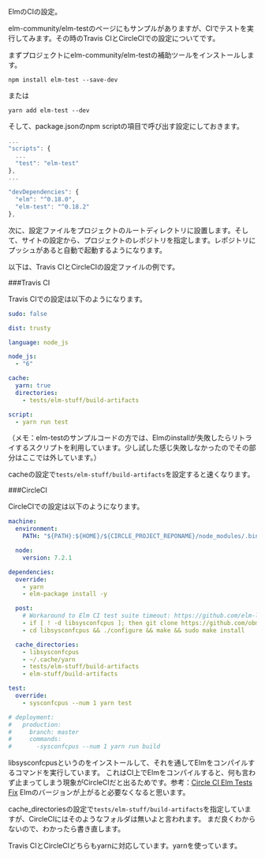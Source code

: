 ElmのCIの設定。

elm-community/elm-testのページにもサンプルがありますが、CIでテストを実行してみます。その時のTravis CIとCircleCIでの設定についてです。

まずプロジェクトにelm-community/elm-testの補助ツールをインストールします。

```
npm install elm-test --save-dev
```
または

```
yarn add elm-test --dev
```

そして、package.jsonのnpm scriptの項目で呼び出す設定にしておきます。

```js
...
"scripts": {
  ...
  "test": "elm-test"
},
...

"devDependencies": {
  "elm": "^0.18.0",
  "elm-test": "^0.18.2"
},

```

次に、設定ファイルをプロジェクトのルートディレクトリに設置します。そして、サイトの設定から、プロジェクトのレポジトリを指定します。レポジトリにプッシュがあると自動で起動するようになります。

以下は、Travis CIとCircleCIの設定ファイルの例です。

###Travis CI

Travis CIでの設定は以下のようになります。

```yml
sudo: false

dist: trusty

language: node_js

node_js:
  - "6"

cache:
  yarn: true
  directories:
    - tests/elm-stuff/build-artifacts

script:
  - yarn run test
```

（メモ：elm-testのサンプルコードの方では、Elmのinstallが失敗したらリトライするスクリプトを利用しています。少し試した感じ失敗しなかったのでその部分はここでは外しています。）

cacheの設定で`tests/elm-stuff/build-artifacts`を設定すると速くなります。

###CircleCI

CircleCIでの設定は以下のようになります。

```yml
machine:
  environment:
    PATH: "${PATH}:${HOME}/${CIRCLE_PROJECT_REPONAME}/node_modules/.bin"

  node:
    version: 7.2.1

dependencies:
  override:
    - yarn
    - elm-package install -y

  post:
    # Workaround to Elm CI test suite timeout: https://github.com/elm-lang/elm-compiler/issues/1473.
    - if [ ! -d libsysconfcpus ]; then git clone https://github.com/obmarg/libsysconfcpus.git; fi
    - cd libsysconfcpus && ./configure && make && sudo make install

  cache_directories:
    - libsysconfcpus
    - ~/.cache/yarn
    - tests/elm-stuff/build-artifacts
    - elm-stuff/build-artifacts

test:
  override:
    - sysconfcpus --num 1 yarn test

# deployment:
#   production:
#     branch: master
#     commands:
#       -sysconfcpus --num 1 yarn run build

```

libsysconfcpusというのをインストールして、それを通してElmをコンパイルするコマンドを実行しています。
これはCI上でElmをコンパイルすると、何も言わず止まってしまう現象がCircleCIだと出るためです。参考：[Circle CI Elm Tests Fix](https://gist.github.com/bkuhlmann/765abad66f918dac14eb49ea5f48b014)
Elmのバージョンが上がると必要なくなると思います。

cache_directoriesの設定で`tests/elm-stuff/build-artifacts`を指定していますが、CircleCIにはそのようなフォルダは無いよと言われます。
まだ良くわからないので、わかったら書き直します。


Travis CIとCircleCIどちらもyarnに対応しています。yarnを使っています。
